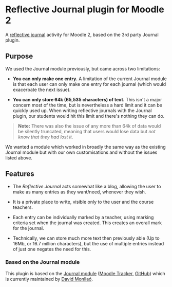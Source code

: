 # Reflective Journal plugin for Moodle 2

A [reflective journal](http://www.open.ac.uk/skillsforstudy/keeping-a-reflective-learning-journal.php) activity for Moodle 2, based on the 3rd party Journal plugin.

## Purpose

We used the Journal module previously, but came across two limitations:

*   **You can only make one entry.** A limitation of the current Journal module is that each user can only make one entry for each journal (which would exacerbate the next issue).

*   **You can only store 64k (65,535 characters) of text.** This isn't a major concern most of the time, but is nevertheless a hard limit and it can be quickly used up. When writing reflective journals with the Journal plugin, our students would hit this limit and there's nothing they can do.

> **Note:** There was also the issue of any more than 64k of data would be silently truncated, meaning that users would lose data but _not know that they had lost it_.

We wanted a module which worked in broadly the same way as the existing Journal module but with our own customisations and without the issues listed above.

## Features

*   The _Reflective Journal_ acts somewhat like a blog, allowing the user to make as many entries as they want/need, whenever they wish.

*   It is a private place to write, visible only to the user and the course teachers.

*   Each entry can be individually marked by a teacher, using marking criteria set when the journal was created. This creates an overall mark for the journal.

*   Technically, we can store much more text then previously able (Up to 16Mb, or 16.7 million characters), but the use of multiple entries instead of just one negates the need for this.

### Based on the Journal module

This plugin is based on the [Journal module](http://moodle.org/plugins/view.php?plugin=mod_journal) ([Moodle Tracker](http://tracker.moodle.org/browse/CONTRIB/component/10880), [GitHub](https://github.com/dmonllao/moodle-mod_journal)) which is currently maintained by [David Monlla&oacute;](http://moodle.org/user/profile.php?id=122326).
